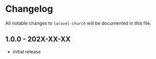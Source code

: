 # Changelog

All notable changes to `laravel-church` will be documented in this file.

## 1.0.0 - 202X-XX-XX

- initial release
